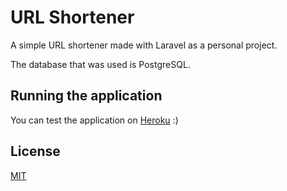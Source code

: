 # URL Shortener

A simple URL shortener made with Laravel as a personal project.

The database that was used is PostgreSQL.


## Running the application

You can test the application on [Heroku](https://pip.pypa.io/en/stable/) :)



## License
[MIT](LICENSE.txt)
